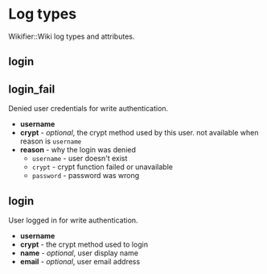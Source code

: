 # Log types

Wikifier::Wiki log types and attributes.

## login

## login_fail

Denied user credentials for write authentication.

* __username__
* __crypt__ - _optional_, the crypt method used by this user. not available when
  reason is `username`
* __reason__ - why the login was denied
  * `username` - user doesn't exist
  * `crypt` - crypt function failed or unavailable
  * `password` - password was wrong
  
## login

User logged in for write authentication.

* __username__
* __crypt__ - the crypt method used to login
* __name__ - _optional_, user display name
* __email__ - _optional_, user email address
